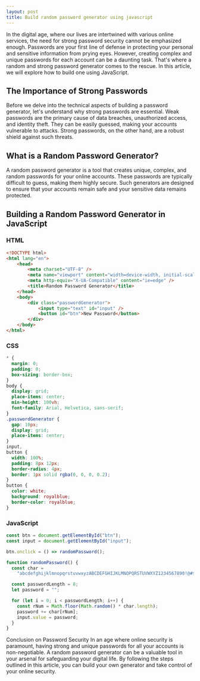 ```yaml
---
layout: post
title: Build random password generator using javascript
---
```


In the digital age, where our lives are intertwined with various online services, the need for strong password security cannot be emphasized enough. Passwords are your first line of defense in protecting your personal and sensitive information from prying eyes. However, creating complex and unique passwords for each account can be a daunting task. That's where a random and strong password generator comes to the rescue. In this article, we will explore how to build one using JavaScript.

## The Importance of Strong Passwords
Before we delve into the technical aspects of building a password generator, let's understand why strong passwords are essential. Weak passwords are the primary cause of data breaches, unauthorized access, and identity theft. They can be easily guessed, making your accounts vulnerable to attacks. Strong passwords, on the other hand, are a robust shield against such threats.

## What is a Random Password Generator?
A random password generator is a tool that creates unique, complex, and random passwords for your online accounts. These passwords are typically difficult to guess, making them highly secure. Such generators are designed to ensure that your accounts remain safe and your sensitive data remains protected.

## Building a Random Password Generator in JavaScript

### HTML
```html
<!DOCTYPE html>
<html lang="en">
    <head>
        <meta charset="UTF-8" />
        <meta name="viewport" content="width=device-width, initial-scale=1.0" />
        <meta http-equiv="X-UA-Compatible" content="ie=edge" />
        <title>Random Password Generator</title>
    </head>
    <body>
        <div class="passwordGenerator">
            <input type="text" id="input" />
            <button id="btn">New Password</button>
        </div>
    </body>
</html>
```

### CSS
```css
* {
  margin: 0;
  padding: 0;
  box-sizing: border-box;
}
body {
  display: grid;
  place-items: center;
  min-height: 100vh;
  font-family: Arial, Helvetica, sans-serif;
}
.passwordGenerator {
  gap: 10px;
  display: grid;
  place-items: center;
}
input,
button {
  width: 100%;
  padding: 8px 12px;
  border-radius: 4px;
  border: 1px solid rgba(0, 0, 0, 0.2);
}
button {
  color: white;
  background: royalblue;
  border-color: royalblue;
}
```

### JavaScript
```js
const btn = document.getElementById("btn");
const input = document.getElementById("input");

btn.onclick = () => randomPassword();

function randomPassword() {
  const char =
    "abcdefghijklmnopqrstuvwxyzABCDEFGHIJKLMNOPQRSTUVWXYZ1234567890!@#$%^&*()";

  const passwordLength = 8;
  let password = "";

  for (let i = 0; i < passwordLength; i++) {
    const rNum = Math.floor(Math.random() * char.length);
    password += char[rNum];
    input.value = password;
  }
}
```

Conclusion on Password Security
In an age where online security is paramount, having strong and unique passwords for all your accounts is non-negotiable. A random password generator can be a valuable tool in your arsenal for safeguarding your digital life. By following the steps outlined in this article, you can build your own generator and take control of your online security.
